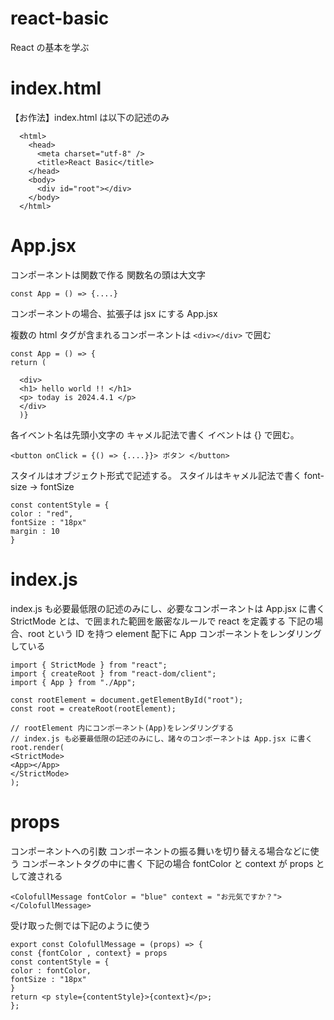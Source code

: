 # react-basic

React の基本を学ぶ

# index.html

【お作法】index.html は以下の記述のみ
```
  <html>
    <head>
      <meta charset="utf-8" />
      <title>React Basic</title>
    </head>
    <body>
      <div id="root"></div>
    </body>
  </html>
```

# App.jsx

コンポーネントは関数で作る
関数名の頭は大文字
```
const App = () => {....}
```

コンポーネントの場合、拡張子は jsx にする
App.jsx

複数の html タグが含まれるコンポーネントは ```<div></div>``` で囲む
```
const App = () => {
return (

  <div>
  <h1> hello world !! </h1>
  <p> today is 2024.4.1 </p>
  </div>
  )}
```

各イベント名は先頭小文字の キャメル記法で書く
イベントは {} で囲む。
```
<button onClick = {() => {....}}> ボタン </button>
```

スタイルはオブジェクト形式で記述する。
スタイルはキャメル記法で書く font-size → fontSize
```
const contentStyle = {
color : "red",
fontSize : "18px"
margin : 10
}
```

# index.js

index.js も必要最低限の記述のみにし、必要なコンポーネントは App.jsx に書く
StrictMode とは、<StrictMode></StrictMode>で囲まれた範囲を厳密なルールで react を定義する
下記の場合、root という ID を持つ element 配下に App コンポーネントをレンダリングしている

```
import { StrictMode } from "react";
import { createRoot } from "react-dom/client";
import { App } from "./App";

const rootElement = document.getElementById("root");
const root = createRoot(rootElement);

// rootElement 内にコンポーネント(App)をレンダリングする
// index.js も必要最低限の記述のみにし、諸々のコンポーネントは App.jsx に書く
root.render(
<StrictMode>
<App></App>
</StrictMode>
);
```
# props

コンポーネントへの引数
コンポーネントの振る舞いを切り替える場合などに使う
コンポーネントタグの中に書く
下記の場合 fontColor と context が props として渡される
```
<ColofullMessage fontColor = "blue" context = "お元気ですか？"></ColofullMessage>
```

受け取った側では下記のように使う
```
export const ColofullMessage = (props) => {
const {fontColor , context} = props
const contentStyle = {
color : fontColor,
fontSize : "18px"
}
return <p style={contentStyle}>{context}</p>;
};
```
